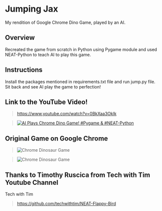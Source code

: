 # Jumping Jax
My rendition of Google Chrome Dino Game, played by an AI.

## Overview
Recreated the game from scratch in Python using Pygame module and used NEAT-Python to teach AI to play this game.

## Instructions
Install the packages mentioned in requirements.txt file and run jump.py file. Sit back and see AI play the game to perfection!

## Link to the YouTube Video!
><https://www.youtube.com/watch?v=0BkXaa3Oklk><br/>

>[![AI Plays Chrome Dino Game! #Pygame & #NEAT-Python](https://i.makeagif.com/media/7-04-2020/S8POnF.gif)](https://www.youtube.com/watch?v=0BkXaa3Oklk)

## Original Game on Google Chrome
>![Chrome Dinosaur Game](https://i.makeagif.com/media/7-04-2020/8t6EtK.gif)

>![Chrome Dinosaur Game](https://i.makeagif.com/media/7-04-2020/xs0_98.gif)

## Thanks to Timothy Ruscica from Tech with Tim Youtube Channel
Tech with Tim
><https://github.com/techwithtim/NEAT-Flappy-Bird>
